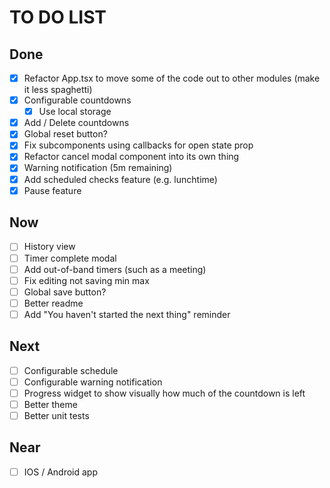 # TO DO LIST

## Done

* [x] Refactor App.tsx to move some of the code out to other modules (make it
  less spaghetti)
* [x] Configurable countdowns
  * [x] Use local storage
* [x] Add / Delete countdowns
* [x] Global reset button?
* [x] Fix subcomponents using callbacks for open state prop
* [x] Refactor cancel modal component into its own thing
* [X] Warning notification (5m remaining)
* [X] Add scheduled checks feature (e.g. lunchtime)
* [X] Pause feature

## Now

* [ ] History view
* [ ] Timer complete modal
* [ ] Add out-of-band timers (such as a meeting)
* [ ] Fix editing not saving min max
* [ ] Global save button?
* [ ] Better readme
* [ ] Add "You haven't started the next thing" reminder

## Next

* [ ] Configurable schedule
* [ ] Configurable warning notification
* [ ] Progress widget to show visually how much of the countdown is left
* [ ] Better theme
* [ ] Better unit tests

## Near

* [ ] IOS / Android app
